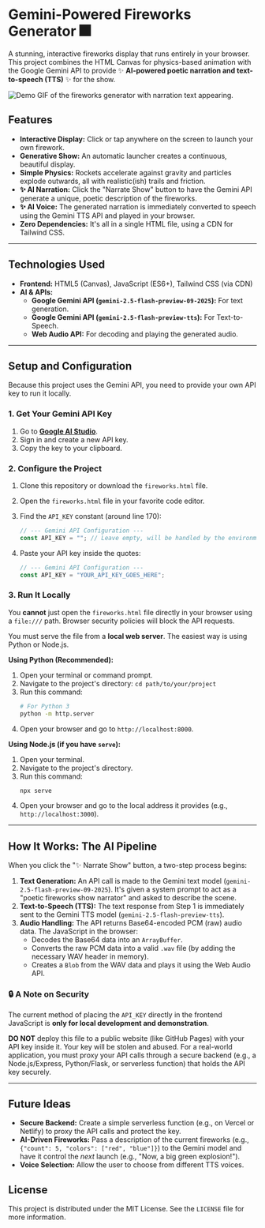 # Gemini-Powered Fireworks Generator 🎆

A stunning, interactive fireworks display that runs entirely in your browser. This project combines the HTML Canvas for physics-based animation with the Google Gemini API to provide ✨ **AI-powered poetic narration and text-to-speech (TTS)** ✨ for the show.

![Demo GIF of the fireworks generator with narration text appearing.](https://i.imgur.com/839I4H2.gif)

## Features

* **Interactive Display:** Click or tap anywhere on the screen to launch your own firework.
* **Generative Show:** An automatic launcher creates a continuous, beautiful display.
* **Simple Physics:** Rockets accelerate against gravity and particles explode outwards, all with realistic(ish) trails and friction.
* **✨ AI Narration:** Click the "Narrate Show" button to have the Gemini API generate a unique, poetic description of the fireworks.
* **✨ AI Voice:** The generated narration is immediately converted to speech using the Gemini TTS API and played in your browser.
* **Zero Dependencies:** It's all in a single HTML file, using a CDN for Tailwind CSS.

---

## Technologies Used

* **Frontend:** HTML5 (Canvas), JavaScript (ES6+), Tailwind CSS (via CDN)
* **AI & APIs:**
    * **Google Gemini API (`gemini-2.5-flash-preview-09-2025`):** For text generation.
    * **Google Gemini API (`gemini-2.5-flash-preview-tts`):** For Text-to-Speech.
    * **Web Audio API:** For decoding and playing the generated audio.

---

## Setup and Configuration

Because this project uses the Gemini API, you need to provide your own API key to run it locally.

### 1. Get Your Gemini API Key

1.  Go to **[Google AI Studio](https://aistudio.google.com/app/apikey)**.
2.  Sign in and create a new API key.
3.  Copy the key to your clipboard.

### 2. Configure the Project

1.  Clone this repository or download the `fireworks.html` file.
2.  Open the `fireworks.html` file in your favorite code editor.
3.  Find the `API_KEY` constant (around line 170):

    ```javascript
    // --- Gemini API Configuration ---
    const API_KEY = ""; // Leave empty, will be handled by the environment
    ```

4.  Paste your API key inside the quotes:

    ```javascript
    // --- Gemini API Configuration ---
    const API_KEY = "YOUR_API_KEY_GOES_HERE";
    ```

### 3. Run It Locally

You **cannot** just open the `fireworks.html` file directly in your browser using a `file:///` path. Browser security policies will block the API requests.

You must serve the file from a **local web server**. The easiest way is using Python or Node.js.

**Using Python (Recommended):**
1.  Open your terminal or command prompt.
2.  Navigate to the project's directory: `cd path/to/your/project`
3.  Run this command:
    ```bash
    # For Python 3
    python -m http.server
    ```
4.  Open your browser and go to `http://localhost:8000`.

**Using Node.js (if you have `serve`):**
1.  Open your terminal.
2.  Navigate to the project's directory.
3.  Run this command:
    ```bash
    npx serve
    ```
4.  Open your browser and go to the local address it provides (e.g., `http://localhost:3000`).

---

## How It Works: The AI Pipeline

When you click the "✨ Narrate Show" button, a two-step process begins:

1.  **Text Generation:** An API call is made to the Gemini text model (`gemini-2.5-flash-preview-09-2025`). It's given a system prompt to act as a "poetic fireworks show narrator" and asked to describe the scene.
2.  **Text-to-Speech (TTS):** The text response from Step 1 is immediately sent to the Gemini TTS model (`gemini-2.5-flash-preview-tts`).
3.  **Audio Handling:** The API returns Base64-encoded PCM (raw) audio data. The JavaScript in the browser:
    * Decodes the Base64 data into an `ArrayBuffer`.
    * Converts the raw PCM data into a valid `.wav` file (by adding the necessary WAV header in memory).
    * Creates a `Blob` from the WAV data and plays it using the Web Audio API.

### 🔒 A Note on Security

The current method of placing the `API_KEY` directly in the frontend JavaScript is **only for local development and demonstration**.

**DO NOT** deploy this file to a public website (like GitHub Pages) with your API key inside it. Your key will be stolen and abused. For a real-world application, you must proxy your API calls through a secure backend (e.g., a Node.js/Express, Python/Flask, or serverless function) that holds the API key securely.

---

## Future Ideas

* **Secure Backend:** Create a simple serverless function (e.g., on Vercel or Netlify) to proxy the API calls and protect the key.
* **AI-Driven Fireworks:** Pass a description of the current fireworks (e.g., `{"count": 5, "colors": ["red", "blue"]}`) to the Gemini model and have it control the *next* launch (e.g., "Now, a big green explosion!").
* **Voice Selection:** Allow the user to choose from different TTS voices.

## License

This project is distributed under the MIT License. See the `LICENSE` file for more information.
